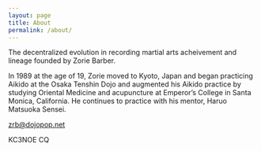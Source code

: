 ```yaml
---
layout: page
title: About
permalink: /about/
---
```


The decentralized evolution in recording martial arts acheivement and lineage founded by Zorie Barber.

In 1989 at the age of 19, Zorie moved to Kyoto, Japan and began practicing Aikido at the Osaka Tenshin Dojo and augmented his Aikido practice by studying Oriental Medicine and acupuncture at Emperor’s College in Santa Monica, California. He continues to practice with his mentor, Haruo Matsuoka Sensei. 

zrb@dojopop.net

KC3NOE CQ
